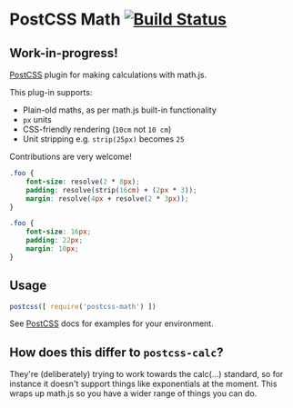 # PostCSS Math [![Build Status][ci-img]][ci]

## Work-in-progress!

[PostCSS] plugin for making calculations with math.js.

[PostCSS]: https://github.com/postcss/postcss
[ci-img]:  https://travis-ci.org/shauns/postcss-math.svg
[ci]:      https://travis-ci.org/shauns/postcss-math


This plug-in supports:

* Plain-old maths, as per math.js built-in functionality
* `px` units
* CSS-friendly rendering (`10cm` not `10 cm`)
* Unit stripping e.g. `strip(25px)` becomes `25`

Contributions are very welcome!


```css
.foo {
    font-size: resolve(2 * 8px);
    padding: resolve(strip(16cm) + (2px * 3));
    margin: resolve(4px + resolve(2 * 3px));
}
```

```css
.foo {
    font-size: 16px;
    padding: 22px;
    margin: 10px;
}
```

## Usage

```js
postcss([ require('postcss-math') ])
```

See [PostCSS] docs for examples for your environment.

## How does this differ to `postcss-calc`?

They're (deliberately) trying to work towards the calc(...) standard, so for 
instance it doesn't support things like exponentials at the moment. This wraps 
up math.js so you have a wider range of things you can do.
